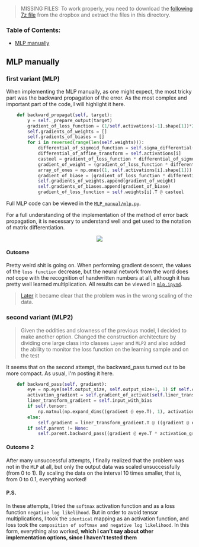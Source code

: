 > MISSING FILES:
To work properly, you need to download the [following 7z file](https://www.dropbox.com/s/tjglzu9fzb6egrz/Dataset.7z?dl=0) from the dropbox and extract the files in this directory.

### Table of Contents:

-  [MLP manually](#mlp-manually)

## MLP manually
### first variant (MLP)
When implementing the MLP manually, as one might expect, the most tricky part was the backward propagation of the error. As the most complex and important part of the code, I will highlight it here.
```py
    def backward_propagat(self, target):
        y = self._prepare_output(target)
        gradient_of_loss_function = (1/self.activations[-1].shape[1])*2*(self.activations[-1] - y)
        self.gradients_of_weights = []
        self.gradients_of_biases = []
        for i in reversed(range(len(self.weights))):
            differential_of_sigmoid_function = self.sigma_differential(self.intensities[i+1])
            differential_of_affine_transform = self.activations[i]
            casteel = gradient_of_loss_function * differential_of_sigmoid_function
            gradient_of_weight = (gradient_of_loss_function * differential_of_sigmoid_function) @ differential_of_affine_transform.T
            array_of_ones = np.ones((1, self.activations[i].shape[1]))
            gradient_of_biase = (gradient_of_loss_function * differential_of_sigmoid_function) @ array_of_ones.T
            self.gradients_of_weights.append(gradient_of_weight)
            self.gradients_of_biases.append(gradient_of_biase)
            gradient_of_loss_function = self.weights[i].T @ casteel
```
Full MLP code can be viewed in the [`MLP_manual/mlp.py`](https://github.com/a-arakelian/first-steps-in-ML/blob/main/handwritten_digit_recognition/MLP_manual/mlp.py).

For a full understanding of the implementation of the method of error back propagation, it is necessary to understand well and get used to the notation of matrix differentiation.

<p align="center">
    <a href="https://academy.yandex.ru/handbook/ml/article/metod-obratnogo-rasprostraneniya-oshibki"><img src="https://yastatic.net/s3/ml-handbook/admin/17_4_b1b2356957.gif"></a>
</p>

#### Outcome

Pretty weird shit is going on. When performing gradient descent, the values of the `loss function` decrease, but the neural network from the word does *not* cope with the recognition of handwritten numbers at all, although it has pretty well learned multiplication. All results can be viewed in [`mlp.ipynd`](https://github.com/a-arakelian/first-steps-in-ML/blob/main/handwritten_digit_recognition/mlp.ipynb).
> [Later]([https://github.com/a-arakelian/first-steps-in-ML/edit/main/handwritten_digit_recognition/README.md#outcome-2) it became clear that the problem was in the wrong scaling of the data.

### second variant (MLP2)
>Given the oddities and slowness of the previous model, I decided to make another option. Changed the construction architecture by dividing one large class into classes `Layer` and `MLP2` and also added the ability to monitor the loss function on the learning sample and on the test

It seems that on the second attempt, the backward_pass turned out to be more compact. As usual, I'm posting it here.
```py
    def backward_pass(self, gradient):
        eye = np.eye(self.output_size, self.output_size+1, 1) if self.children else np.eye(self.output_size, self.output_size)
        activation_gradient = self.gradient_of_activat(self.liner_transform)
        liner_transform_gradient = self.input_with_bias
        if self.tensor:
            np.matmul(np.expand_dims((gradient @ eye.T), 1), activation_gradient).squeeze()
        else:
            self.gradient = liner_transform_gradient.T @ ((gradient @ eye.T) * activation_gradient)
        if self.parent != None:
            self.parent.backward_pass((gradient @ eye.T * activation_gradient) @ self.weights.T)
```
#### Outcome 2
After many unsuccessful attempts, I finally realized that the problem was not in the `MLP` at all, but only the output data was scaled unsuccessfully (from 0 to 1). By scaling the data on the interval 10 times smaller, that is, from 0 to 0.1, everything worked!
#### P.S.
In these attempts, I tried the `softmax` activation function and as a loss function `negative log likelihood`. But in order to avoid tensor multiplications, I took the `identical` mapping as an activation function, and loss took the `composition of softmax and negative log likelihood`. In this form, everything also worked, **which I can’t say about other implementation options, since I haven’t tested them**
